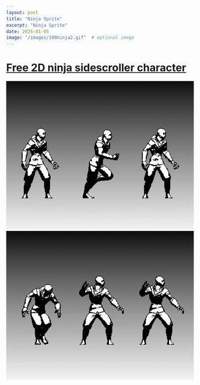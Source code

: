 ```yaml
---
layout: post
title: "Ninja Sprite"
excerpt: "Ninja Sprite"
date: 2025-01-05
image: "/images/100ninja2.gif"  # optional image
---
```


<h1><a href="https://10kstudios.itch.io/free-2d-ninja-sidescroller-character">Free 2D ninja sidescroller character
</a></h1>
<img src="/images/100ninja1.gif">
<img src="/images/100ninja2.gif">
